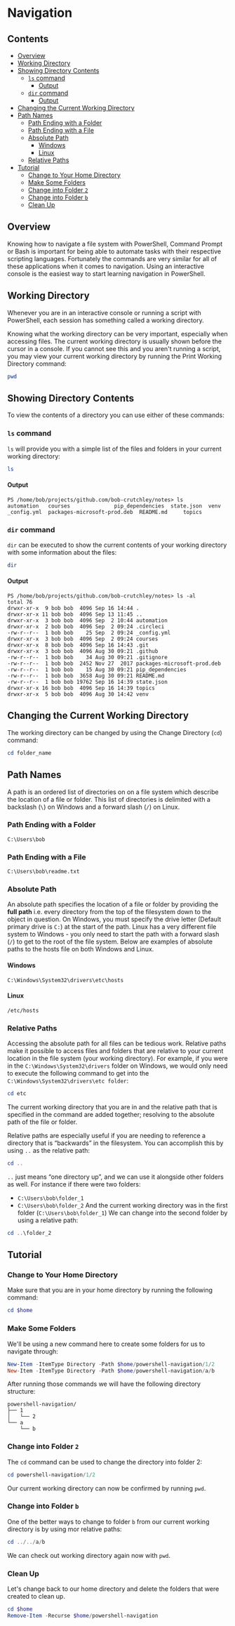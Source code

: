 # Navigation



<!--TOC_START-->
## Contents
- [Overview](#overview)
- [Working Directory](#working-directory)
- [Showing Directory Contents](#showing-directory-contents)
	- [`ls` command](#ls-command)
		- [Output](#output)
	- [`dir` command](#dir-command)
		- [Output](#output-1)
- [Changing the Current Working Directory](#changing-the-current-working-directory)
- [Path Names](#path-names)
	- [Path Ending with a Folder](#path-ending-with-a-folder)
	- [Path Ending with a File](#path-ending-with-a-file)
	- [Absolute Path](#absolute-path)
		- [Windows](#windows)
		- [Linux](#linux)
	- [Relative Paths](#relative-paths)
- [Tutorial](#tutorial)
	- [Change to Your Home Directory](#change-to-your-home-directory)
	- [Make Some Folders](#make-some-folders)
	- [Change into Folder `2`](#change-into-folder-2)
	- [Change into Folder `b`](#change-into-folder-b)
	- [Clean Up](#clean-up)

<!--TOC_END-->
## Overview
Knowing how to navigate a file system with PowerShell, Command Prompt or Bash is important for being able to automate tasks with their respective scripting languages.
Fortunately the commands are very similar for all of these applications when it comes to navigation.
Using an interactive console is the easiest way to start learning navigation in PowerShell.

## Working Directory
Whenever you are in an interactive console or running a script with PowerShell, each session has something called a working directory.

Knowing what the working directory can be very important, especially when accessing files.
The current working directory is usually shown before the cursor in a console. If you cannot see this and you aren't running a script, you may view your current working directory by running the Print Working Directory command:
```powershell
pwd
```

## Showing Directory Contents
To view the contents of a directory you can use either of these commands:

### `ls` command
`ls` will provide you with a simple list of the files and folders in your current working directory:
```powershell
ls
```

#### Output
```text
PS /home/bob/projects/github.com/bob-crutchley/notes> ls
automation   courses			  pip_dependencies  state.json	venv
_config.yml  packages-microsoft-prod.deb  README.md	    topics
```

### `dir` command
`dir` can be executed to show the current contents of your working directory with some information about the files:
```powershell
dir
```

#### Output
```text
PS /home/bob/projects/github.com/bob-crutchley/notes> ls -al
total 76
drwxr-xr-x  9 bob bob  4096 Sep 16 14:44 .
drwxr-xr-x 11 bob bob  4096 Sep 13 11:45 ..
drwxr-xr-x  3 bob bob  4096 Sep  2 10:44 automation
drwxr-xr-x  2 bob bob  4096 Sep  2 09:24 .circleci
-rw-r--r--  1 bob bob    25 Sep  2 09:24 _config.yml
drwxr-xr-x  3 bob bob  4096 Sep  2 09:24 courses
drwxr-xr-x  8 bob bob  4096 Sep 16 14:43 .git
drwxr-xr-x  3 bob bob  4096 Aug 30 09:21 .github
-rw-r--r--  1 bob bob    34 Aug 30 09:21 .gitignore
-rw-r--r--  1 bob bob  2452 Nov 27  2017 packages-microsoft-prod.deb
-rw-r--r--  1 bob bob    15 Aug 30 09:21 pip_dependencies
-rw-r--r--  1 bob bob  3658 Aug 30 09:21 README.md
-rw-r--r--  1 bob bob 19762 Sep 16 14:39 state.json
drwxr-xr-x 16 bob bob  4096 Sep 16 14:39 topics
drwxr-xr-x  5 bob bob  4096 Aug 30 14:42 venv
```

## Changing the Current Working Directory
The working directory can be changed by using the Change Directory (`cd`) command:
```powershell
cd folder_name
```

## Path Names
A path is an ordered list of directories on on a file system which describe the location of a file or folder. This list of directories is delimited with a backslash (`\`) on Windows and a forward slash (`/`) on Linux.

### Path Ending with a Folder
```text
C:\Users\bob
```

### Path Ending with a File
```text
C:\Users\bob\readme.txt
```

### Absolute Path
An absolute path specifies the location of a file or folder by providing the **full path** i.e. every directory from the top of the filesystem down to the object in question.
On Windows, you must specify the drive letter (Default primary drive is `C:`) at the start of the path.
Linux has a very different file system to Windows - you only need to start the path with a forward slash (`/`) to get to the root of the file system.
Below are examples of absolute paths to the hosts file on both Windows and Linux.

#### Windows
```text
C:\Windows\System32\drivers\etc\hosts
```

#### Linux
```text
/etc/hosts
```

### Relative Paths
Accessing the absolute path for all files can be tedious work. Relative paths make it possible to access files and folders that are relative to your current location in the file system (your working directory).
For example, if you were in the `C:\Windows\System32\drivers` folder on Windows, we would only need to execute the following command to get into the `C:\Windows\System32\drivers\etc folder`:
```powershell
cd etc
```
The current working directory that you are in and the relative path that is specified in the command are added together; resolving to the absolute path of the file or folder.

Relative paths are especially useful if you are needing to reference a directory that is “backwards” in the filesystem.
You can accomplish this by using `..` as the relative path:
```powershell
cd ..
```

`..` just means “one directory up”, and we can use it alongside other folders as well.
For instance if there were two folders:
- `C:\Users\bob\folder_1`
- `C:\Users\bob\folder_2`
And the current working directory was in the first folder (`C:\Users\bob\folder_1`)
We can change into the second folder by using a relative path:
```powershell
cd ..\folder_2
```

## Tutorial

### Change to Your Home Directory
Make sure that you are in your home directory by running the following command:
```powershell
cd $home
```

### Make Some Folders
We'll be using a new command here to create some folders for us to navigate through:
```powershell
New-Item -ItemType Directory -Path $home/powershell-navigation/1/2
New-Item -ItemType Directory -Path $home/powershell-navigation/a/b
```
After running those commands we will have the following directory structure:
```text
powershell-navigation/
├── 1
│   └── 2
└── a
    └── b
```

### Change into Folder `2`
The `cd` command can be used to change the directory into folder 2:
```powershell
cd powershell-navigation/1/2
```
Our current working directory can now be confirmed by running `pwd`.

### Change into Folder `b`
One of the better ways to change to folder `b` from our current working directory is by using mor relative paths:
```powershell
cd ../../a/b
```
We can check out working directory again now with `pwd`.

### Clean Up
Let's change back to our home directory and delete the folders that were created to clean up.
```powershell
cd $home
Remove-Item -Recurse $home/powershell-navigation
```
